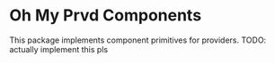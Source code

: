 # Oh My Prvd Components

This package implements component primitives for providers.
TODO: actually implement this pls
